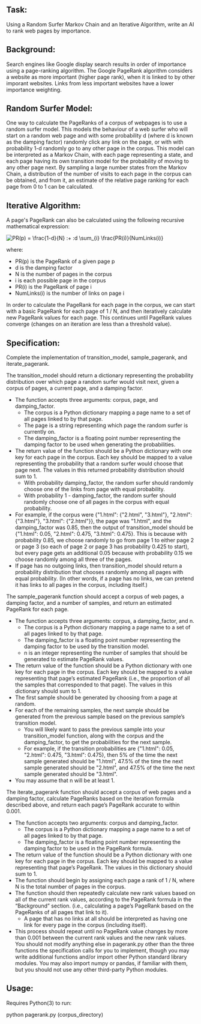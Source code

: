 ## Task:

Using a Random Surfer Markov Chain and an Iterative Algorithm, write an AI to rank web pages by importance.


## Background:

Search engines like Google display search results in order of importance using a page-ranking algorithm. The Google PageRank algorithm considers a website as more important (higher page rank), when it is linked to by other imporant websites. Links from less important websites have a lower importance weighting.


## Random Surfer Model:

One way to calculate the PageRanks of a corpus of webpages is to use a random surfer model. This models the behaviour of a web surfer who will start on a random web page and with some probability d (where d is known as the damping factor) randomly click any link on the page, or with with probability 1-d randomly go to any other page in the corpus. This model can be interpreted as a Markov Chain, with each page representing a state, and each page having its own transition model for the probability of moving to any other page next. By sampling a large number states from the Markov Chain, a distribution of the number of visits to each page in the corpus can be obtained, and from it, an estimate of the relative page ranking for each page from 0 to 1 can be calculated.


## Iterative Algorithm:

A page's PageRank can also be calculated using the following recursive mathematical expression:

![PR(p) = \frac{1-d}{N} \:+ \:d \sum_{i} \frac{PR(i)}{NumLinks(i)}](https://render.githubusercontent.com/render/math?math=PR(p)%20%3D%20%5Cfrac%7B1-d%7D%7BN%7D%20%5C%3A%2B%20%5C%3Ad%20%5Csum_%7Bi%7D%20%5Cfrac%7BPR(i)%7D%7BNumLinks(i)%7D)

where:
* PR(p) is the PageRank of a given page p
* d is the damping factor
* N is the number of pages in the corpus
* i is each possible page in the corpus
* PR(i) is the PageRank of page i
* NumLinks(i) is the number of links on page i

In order to calculate the PageRank for each page in the corpus, we can start with a basic PageRank for each page of 1 / N, and then iteratively calculate new PageRank values for each page. This continues until PageRank values converge (changes on an iteration are less than a threshold value).


## Specification:

Complete the implementation of transition_model, sample_pagerank, and iterate_pagerank.

The transition_model should return a dictionary representing the probability distribution over which page a random surfer would visit next, given a corpus of pages, a current page, and a damping factor.

* The function accepts three arguments: corpus, page, and damping_factor.
  * The corpus is a Python dictionary mapping a page name to a set of all pages linked to by that page.
  * The page is a string representing which page the random surfer is currently on.
  * The damping_factor is a floating point number representing the damping factor to be used when generating the probabilities.
* The return value of the function should be a Python dictionary with one key for each page in the corpus. Each key should be mapped to a value representing the probability that a random surfer would choose that page next. The values in this returned probability distribution should sum to 1.
  * With probability damping_factor, the random surfer should randomly choose one of the links from page with equal probability.
  * With probability 1 - damping_factor, the random surfer should randomly choose one of all pages in the corpus with equal probability.
* For example, if the corpus were {"1.html": {"2.html", "3.html"}, "2.html": {"3.html"}, "3.html": {"2.html"}}, the page was "1.html", and the damping_factor was 0.85, then the output of transition_model should be {"1.html": 0.05, "2.html": 0.475, "3.html": 0.475}. This is because with probability 0.85, we choose randomly to go from page 1 to either page 2 or page 3 (so each of page 2 or page 3 has probability 0.425 to start), but every page gets an additional 0.05 because with probability 0.15 we choose randomly among all three of the pages.
* If page has no outgoing links, then transition_model should return a probability distribution that chooses randomly among all pages with equal probability. (In other words, if a page has no links, we can pretend it has links to all pages in the corpus, including itself.)

The sample_pagerank function should accept a corpus of web pages, a damping factor, and a number of samples, and return an estimated PageRank for each page.

* The function accepts three arguments: corpus, a damping_factor, and n.
  * The corpus is a Python dictionary mapping a page name to a set of all pages linked to by that page.
  * The damping_factor is a floating point number representing the damping factor to be used by the transition model.
  * n is an integer representing the number of samples that should be generated to estimate PageRank values.
* The return value of the function should be a Python dictionary with one key for each page in the corpus. Each key should be mapped to a value representing that page’s estimated PageRank (i.e., the proportion of all the samples that corresponded to that page). The values in this dictionary should sum to 1.
* The first sample should be generated by choosing from a page at random.
* For each of the remaining samples, the next sample should be generated from the previous sample based on the previous sample’s transition model.
  * You will likely want to pass the previous sample into your transition_model function, along with the corpus and the damping_factor, to get the probabilities for the next sample.
  * For example, if the transition probabilities are {"1.html": 0.05, "2.html": 0.475, "3.html": 0.475}, then 5% of the time the next sample generated should be "1.html", 47.5% of the time the next sample generated should be "2.html", and 47.5% of the time the next sample generated should be "3.html".
* You may assume that n will be at least 1.

The iterate_pagerank function should accept a corpus of web pages and a damping factor, calculate PageRanks based on the iteration formula described above, and return each page’s PageRank accurate to within 0.001.
* The function accepts two arguments: corpus and damping_factor.
  * The corpus is a Python dictionary mapping a page name to a set of all pages linked to by that page.
  * The damping_factor is a floating point number representing the damping factor to be used in the PageRank formula.
* The return value of the function should be a Python dictionary with one key for each page in the corpus. Each key should be mapped to a value representing that page’s PageRank. The values in this dictionary should sum to 1.
* The function should begin by assigning each page a rank of 1 / N, where N is the total number of pages in the corpus.
* The function should then repeatedly calculate new rank values based on all of the current rank values, according to the PageRank formula in the “Background” section. (i.e., calculating a page’s PageRank based on the PageRanks of all pages that link to it).
  * A page that has no links at all should be interpreted as having one link for every page in the corpus (including itself).
* This process should repeat until no PageRank value changes by more than 0.001 between the current rank values and the new rank values.
You should not modify anything else in pagerank.py other than the three functions the specification calls for you to implement, though you may write additional functions and/or import other Python standard library modules. You may also import numpy or pandas, if familiar with them, but you should not use any other third-party Python modules.


## Usage:
Requires Python(3) to run:

python pagerank.py (corpus_directory)
